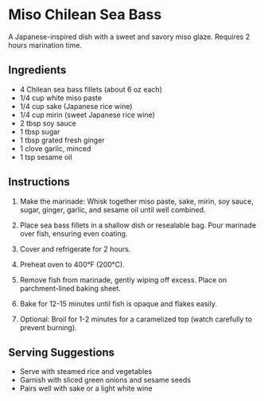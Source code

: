 # Miso Chilean Sea Bass

A Japanese-inspired dish with a sweet and savory miso glaze. Requires 2 hours marination time.

## Ingredients

- 4 Chilean sea bass fillets (about 6 oz each)
- 1/4 cup white miso paste
- 1/4 cup sake (Japanese rice wine)
- 1/4 cup mirin (sweet Japanese rice wine)
- 2 tbsp soy sauce
- 1 tbsp sugar
- 1 tbsp grated fresh ginger
- 1 clove garlic, minced
- 1 tsp sesame oil

## Instructions

1. Make the marinade: Whisk together miso paste, sake, mirin, soy sauce, sugar, ginger, garlic, and sesame oil until well combined.

2. Place sea bass fillets in a shallow dish or resealable bag. Pour marinade over fish, ensuring even coating.

3. Cover and refrigerate for 2 hours.

4. Preheat oven to 400°F (200°C).

5. Remove fish from marinade, gently wiping off excess. Place on parchment-lined baking sheet.

6. Bake for 12-15 minutes until fish is opaque and flakes easily.

7. Optional: Broil for 1-2 minutes for a caramelized top (watch carefully to prevent burning).

## Serving Suggestions

- Serve with steamed rice and vegetables
- Garnish with sliced green onions and sesame seeds
- Pairs well with sake or a light white wine